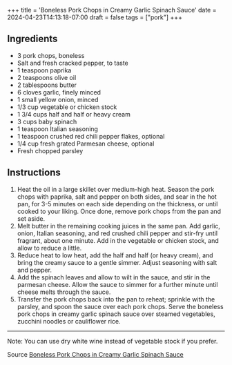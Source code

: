 +++
title = 'Boneless Pork Chops in Creamy Garlic Spinach Sauce'
date = 2024-04-23T14:13:18-07:00
draft = false
tags = ["pork"]
+++

## Ingredients

- 3 pork chops, boneless
- Salt and fresh cracked pepper, to taste
- 1 teaspoon paprika
- 2 teaspoons olive oil
- 2 tablespoons butter
- 6 cloves garlic, finely minced
- 1 small yellow onion, minced
- 1/3 cup vegetable or chicken stock
- 1 3/4 cups half and half or heavy cream
- 3 cups baby spinach
- 1 teaspoon Italian seasoning
- 1 teaspoon crushed red chili pepper flakes, optional
- 1/4 cup fresh grated Parmesan cheese, optional
- Fresh chopped parsley

## Instructions

1. Heat the oil in a large skillet over medium-high heat. Season the pork chops with paprika, salt and pepper on both sides, and sear in the hot pan, for 3-5 minutes on each side depending on the thickness, or until cooked to your liking. Once done, remove pork chops from the pan and set aside.
2. Melt butter in the remaining cooking juices in the same pan. Add garlic, onion, Italian seasoning, and red crushed chili pepper and stir-fry until fragrant, about one minute. Add in the vegetable or chicken stock, and allow to reduce a little.
3. Reduce heat to low heat, add the half and half (or heavy cream), and bring the creamy sauce to a gentle simmer. Adjust seasoning with salt and pepper.
4. Add the spinach leaves and allow to wilt in the sauce, and stir in the parmesan cheese. Allow the sauce to simmer for a further minute until cheese melts through the sauce.
5. Transfer the pork chops back into the pan to reheat; sprinkle with the parsley, and spoon the sauce over each pork chops. Serve the boneless pork chops in creamy garlic spinach sauce over steamed vegetables, zucchini noodles or cauliflower rice. 

***

Note: You can use dry white wine instead of vegetable stock if you prefer.

Source
[Boneless Pork Chops in Creamy Garlic Spinach Sauce](https://www.yummly.com/recipe/Boneless-Pork-Chops-in-Creamy-Garlic-Spinach-Sauce-2395851#directions)
